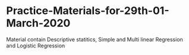 # Practice-Materials-for-29th-01-March-2020
Material contain Descriptive statitics, Simple and Multi linear Regression and Logistic Regression 
